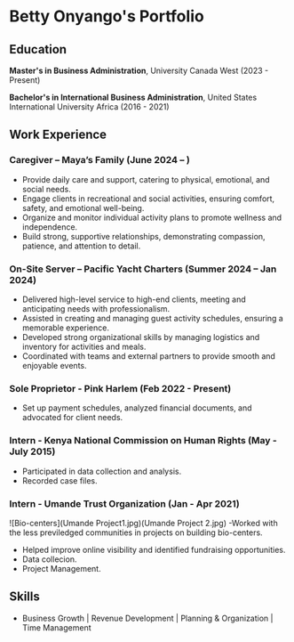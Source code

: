 # Betty Onyango's Portfolio

## Education
**Master's in Business Administration**, University Canada West (2023 - Present)

**Bachelor's in International Business Administration**, United States International University Africa (2016 - 2021)

## Work Experience
### Caregiver – Maya’s Family (June 2024 – )
- Provide daily care and support, catering to physical, emotional, and social needs.
- Engage clients in recreational and social activities, ensuring comfort, safety, and emotional well-being.
- Organize and monitor individual activity plans to promote wellness and independence.
- Build strong, supportive relationships, demonstrating compassion, patience, and attention to detail.

### On-Site Server – Pacific Yacht Charters (Summer 2024 – Jan 2024)
- Delivered high-level service to high-end clients, meeting and anticipating needs with professionalism.
- Assisted in creating and managing guest activity schedules, ensuring a memorable experience.
- Developed strong organizational skills by managing logistics and inventory for activities and meals.
- Coordinated with teams and external partners to provide smooth and enjoyable events.
### Sole Proprietor - Pink Harlem (Feb 2022 - Present)
- Set up payment schedules, analyzed financial documents, and advocated for client needs.

### Intern - Kenya National Commission on Human Rights (May - July 2015)
- Participated in data collection and analysis.
- Recorded case files.

### Intern - Umande Trust Organization (Jan - Apr 2021)
![Bio-centers](Umande Project1.jpg)(Umande Project 2.jpg)
 -Worked with the less previledged communities in projects on building bio-centers.
- Helped improve online visibility and identified fundraising opportunities.
- Data collecion.
- Project Management. 

## Skills
- Business Growth | Revenue Development | Planning & Organization | Time Management
